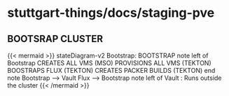 # stuttgart-things/docs/staging-pve

## BOOTSRAP CLUSTER

{{< mermaid >}}
stateDiagram-v2
    Bootstrap: BOOTSTRAP
    note left of Bootstrap
        CREATES ALL VMS (MSO)
        PROVISIONS ALL VMS (TEKTON)
        BOOSTRAPS FLUX (TEKTON) 
        CREATES PACKER BUILDS (TEKTON)
    end note
    Bootstrap --> Vault
    Flux --> Bootstrap
    note left of Vault : Runs outside the cluster
{{< /mermaid >}}
